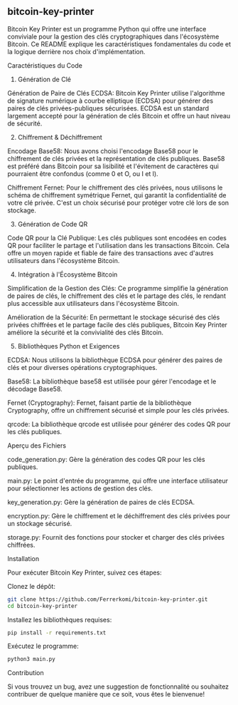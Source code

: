 ## bitcoin-key-printer

Bitcoin Key Printer est un programme Python qui offre une interface conviviale pour la gestion des clés cryptographiques dans l'écosystème Bitcoin. Ce README explique les caractéristiques fondamentales du code et la logique derrière nos choix d'implémentation.

Caractéristiques du Code

1. Génération de Clé

Génération de Paire de Clés ECDSA: Bitcoin Key Printer utilise l'algorithme de signature numérique à courbe elliptique (ECDSA) pour générer des paires de clés privées-publiques sécurisées. ECDSA est un standard largement accepté pour la génération de clés Bitcoin et offre un haut niveau de sécurité.

2. Chiffrement & Déchiffrement

Encodage Base58: Nous avons choisi l'encodage Base58 pour le chiffrement de clés privées et la représentation de clés publiques. Base58 est préféré dans Bitcoin pour sa lisibilité et l'évitement de caractères qui pourraient être confondus (comme 0 et O, ou I et l).

Chiffrement Fernet: Pour le chiffrement des clés privées, nous utilisons le schéma de chiffrement symétrique Fernet, qui garantit la confidentialité de votre clé privée. C'est un choix sécurisé pour protéger votre clé lors de son stockage.

3. Génération de Code QR

Code QR pour la Clé Publique: Les clés publiques sont encodées en codes QR pour faciliter le partage et l'utilisation dans les transactions Bitcoin. Cela offre un moyen rapide et fiable de faire des transactions avec d'autres utilisateurs dans l'écosystème Bitcoin.

4. Intégration à l'Écosystème Bitcoin

Simplification de la Gestion des Clés: Ce programme simplifie la génération de paires de clés, le chiffrement des clés et le partage des clés, le rendant plus accessible aux utilisateurs dans l'écosystème Bitcoin.

Amélioration de la Sécurité: En permettant le stockage sécurisé des clés privées chiffrées et le partage facile des clés publiques, Bitcoin Key Printer améliore la sécurité et la convivialité des clés Bitcoin.

5. Bibliothèques Python et Exigences

ECDSA: Nous utilisons la bibliothèque ECDSA pour générer des paires de clés et pour diverses opérations cryptographiques.

Base58: La bibliothèque base58 est utilisée pour gérer l'encodage et le décodage Base58.

Fernet (Cryptography): Fernet, faisant partie de la bibliothèque Cryptography, offre un chiffrement sécurisé et simple pour les clés privées.

qrcode: La bibliothèque qrcode est utilisée pour générer des codes QR pour les clés publiques.

Aperçu des Fichiers

code_generation.py: Gère la génération des codes QR pour les clés publiques.

main.py: Le point d'entrée du programme, qui offre une interface utilisateur pour sélectionner les actions de gestion des clés.

key_generation.py: Gère la génération de paires de clés ECDSA.

encryption.py: Gère le chiffrement et le déchiffrement des clés privées pour un stockage sécurisé.

storage.py: Fournit des fonctions pour stocker et charger des clés privées chiffrées.

Installation

Pour exécuter Bitcoin Key Printer, suivez ces étapes:

Clonez le dépôt:
```bash
git clone https://github.com/Ferrerkomi/bitcoin-key-printer.git
cd bitcoin-key-printer
```
Installez les bibliothèques requises:
```bash
pip install -r requirements.txt
```
Exécutez le programme:
```bash
python3 main.py
```
Contribution

Si vous trouvez un bug, avez une suggestion de fonctionnalité ou souhaitez contribuer de quelque manière que ce soit, vous êtes le bienvenue! 
